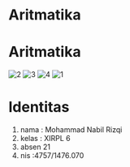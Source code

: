 # Aritmatika

<h1> Aritmatika </h1>

![2](https://cloud.githubusercontent.com/assets/22103901/22784311/737d6dbe-ee84-11e6-9a10-92bb8c3deaa3.PNG)
![3](https://cloud.githubusercontent.com/assets/22103901/22784312/737df5b8-ee84-11e6-8c35-9e9f0a57dd6f.PNG)
![4](https://cloud.githubusercontent.com/assets/22103901/22784314/737f43dc-ee84-11e6-9f49-6a100b42f917.PNG)
![1](https://cloud.githubusercontent.com/assets/22103901/22784313/737eee0a-ee84-11e6-82a3-6790922ba83a.PNG)

<h1> Identitas </h1>
<ol>
<li> nama : Mohammad Nabil Rizqi </li>
<li> kelas : XIRPL 6 </li>
<li> absen 21</li>
<li> nis :4757/1476.070 </li>
</ol>
